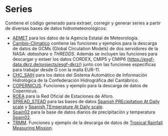 # Series
Contiene el código generado para extraer, corregir y generar series a partir de diversas bases de datos hidrometeorológicos:
* [AEMET](https://github.com/navass11/Series/tree/master/ipynb/AEMET) para los datos de la Agencia Estatal de Meteorología.
* [Cambio-Climatico](https://github.com/navass11/Series/tree/master/ipynb/Cambio-Climatico) contiene las funciones y ejemplos para la descarga de datos de GCMs (Global Circulation Models) de dos servidores de la NASA: _datashare_ o _THREDDS_. Además se incluyen las funciones para descargar y extaer los datos CORDEX, CMIP5 y CMIP6 (https://esgf-data.dkrz.de/projects/esgf-dkrz/) junto con las funciones específicas para trabajar desde G con la malla EUR-11. 
* [CHC_SAIH](https://github.com/navass11/Series/tree/master/ipynb/CHC_SAIH) para los datos del Sistema Automático de Información Hidrológica de la Confederación Hidrográfica del Cantábrico.
* [COPERNICUS](https://github.com/navass11/Series/tree/master/ipynb/COPERNICUS). Funciones y ejemplo para la descarga de datos de Copernicus.
* [ROEA](https://github.com/navass11/Series/tree/master/ipynb/ROEA) para la Red Oficial de Estaciones de Aforo.
* [SPREAD_STEAD](https://github.com/navass11/Series/tree/master/ipynb/SPREAD_STEAD) para las bases de datos [Spanish PREcipitation At Daily scale](https://digital.csic.es/handle/10261/141218) y [Spanish TEmperature At Daily scale](https://digital.csic.es/handle/10261/177655).
* [Spain02](https://github.com/navass11/Series/tree/master/ipynb/Spain02) para la base de datos diarios de precipitación y temperatura [Spain02](https://www.meteo.unican.es/es/spain02).
* [TRMM](https://github.com/navass11/Series/tree/master/ipynb/TRMM). Funciones y ejemplo de la descarga de datos de [Tropical Rainfall Measuring Mission](https://pmm.nasa.gov/TRMM).
